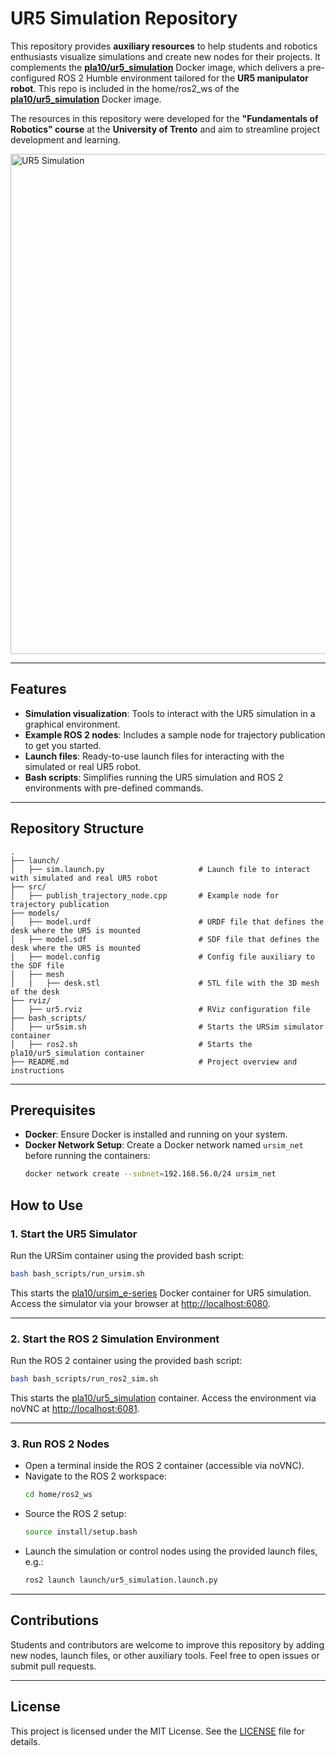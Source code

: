 # UR5 Simulation Repository

This repository provides **auxiliary resources** to help students and robotics enthusiasts visualize simulations and create new nodes for their projects. It complements the [**pla10/ur5_simulation**](https://hub.docker.com/r/pla10/ur5_simulation) Docker image, which delivers a pre-configured ROS 2 Humble environment tailored for the **UR5 manipulator robot**.
This repo is included in the home/ros2_ws of the [**pla10/ur5_simulation**](https://hub.docker.com/r/pla10/ur5_simulation) Docker image.

The resources in this repository were developed for the **"Fundamentals of Robotics" course** at the **University of Trento** and aim to streamline project development and learning.

<img src="https://gyazo.com/ca4a65bce9e2ac0e5217edfc423d5fa9/raw" alt="UR5 Simulation" width="800">

---

## Features
- **Simulation visualization**: Tools to interact with the UR5 simulation in a graphical environment.
- **Example ROS 2 nodes**: Includes a sample node for trajectory publication to get you started.
- **Launch files**: Ready-to-use launch files for interacting with the simulated or real UR5 robot.
- **Bash scripts**: Simplifies running the UR5 simulation and ROS 2 environments with pre-defined commands.

---

## Repository Structure
```plaintext
.
├── launch/
│   ├── sim.launch.py                     # Launch file to interact with simulated and real UR5 robot
├── src/
│   ├── publish_trajectory_node.cpp       # Example node for trajectory publication
├── models/
│   ├── model.urdf                        # URDF file that defines the desk where the UR5 is mounted
│   ├── model.sdf                         # SDF file that defines the desk where the UR5 is mounted
│   ├── model.config                      # Config file auxiliary to the SDF file
│   ├── mesh
│   |   ├── desk.stl                      # STL file with the 3D mesh of the desk
├── rviz/
│   ├── ur5.rviz                          # RViz configuration file
├── bash_scripts/
│   ├── ur5sim.sh                         # Starts the URSim simulator container
│   ├── ros2.sh                           # Starts the pla10/ur5_simulation container
├── README.md                             # Project overview and instructions
```

---

## Prerequisites
- **Docker**: Ensure Docker is installed and running on your system.
- **Docker Network Setup**: Create a Docker network named `ursim_net` before running the containers:
  ```bash
  docker network create --subnet=192.168.56.0/24 ursim_net
  ```


## How to Use
### 1. Start the UR5 Simulator
Run the URSim container using the provided bash script:
```bash
bash bash_scripts/run_ursim.sh
```
This starts the [pla10/ursim_e-series](https://hub.docker.com/r/pla10/ursim_e-series) Docker container for UR5 simulation. Access the simulator via your browser at [http://localhost:6080](http://localhost:6080).

---

### 2. Start the ROS 2 Simulation Environment
Run the ROS 2 container using the provided bash script:
```bash
bash bash_scripts/run_ros2_sim.sh
```
This starts the [pla10/ur5_simulation](https://hub.docker.com/r/pla10/ur5_simulation) container. Access the environment via noVNC at [http://localhost:6081](http://localhost:6081).

---

### 3. Run ROS 2 Nodes
- Open a terminal inside the ROS 2 container (accessible via noVNC).
- Navigate to the ROS 2 workspace:
  ```bash
  cd home/ros2_ws
  ```
- Source the ROS 2 setup:
  ```bash
  source install/setup.bash
  ```
- Launch the simulation or control nodes using the provided launch files, e.g.:
  ```bash
  ros2 launch launch/ur5_simulation.launch.py
  ```

---

## Contributions
Students and contributors are welcome to improve this repository by adding new nodes, launch files, or other auxiliary tools. Feel free to open issues or submit pull requests.

---

## License
This project is licensed under the MIT License. See the [LICENSE](LICENSE) file for details.
